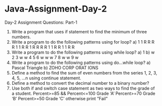# Java-Assignment-Day-2
Day-2 Assignment Questions: Part-1
1. Write a program that uses if statement to find the minimum of three numbers.
2. Write a program to do the following patterns using for loop?
 a) 1 1 R R R R
 1 1 R R
 1 R R R R
 1 1 R R
 1 1 R R
3. Write a program to do the following patterns using while loop?
 a) 1 b) w
 2 3 w w
 4 5 6 w w w
 7 8 w w
 9 w
4. Write a program to do the following patterns using do...while loop?
 a) Pascal Triangle
 b) ZOHO
    CORP
   ORAT
   IONS
‌
5. Define a method to find the sum of even numbers from the series 1, 2, 3, 4, 5, ...n using continue statement.
6. Define a method to convert the decimal number to a binary number?
7. Use both if and switch case statement  as two ways to find the grade of a student.
Percent>=85 && Percent<=100 Grade ‘A’
Percent>=70 Grade ‘B’
Percent>=50 Grade ‘C’
otherwise print ”Fail”
